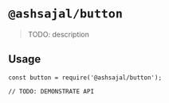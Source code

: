 # `@ashsajal/button`

> TODO: description

## Usage

```
const button = require('@ashsajal/button');

// TODO: DEMONSTRATE API
```
